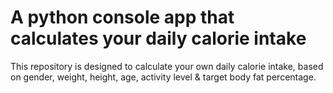 # A python console app that calculates your daily calorie intake

This repository is designed to calculate your own daily calorie intake, based on gender, weight, height, age, activity level & target body fat percentage.
